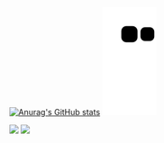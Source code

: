 <div> 
  
  [![Anurag's GitHub stats](https://github-readme-stats.vercel.app/api?username=docafavarato&theme=tokyonight)](https://github.com/anuraghazra/github-readme-stats)
  ![Snake animation](https://github.com/rafaballerini/rafaballerini/blob/output/github-contribution-grid-snake.svg)
  
  <a href = "mailto:docafavarato@gmail.com"><img src="https://img.shields.io/badge/-Gmail-%23333?style=for-the-badge&logo=gmail&logoColor=white" target="_blank"></a>
  <a href="https://www.linkedin.com/in/jo%C3%A3o-pedro-favarato-71800b204/" target="_blank"><img src="https://img.shields.io/badge/-LinkedIn-%230077B5?style=for-the-badge&logo=linkedin&logoColor=white" target="_blank"></a> 
</div>
